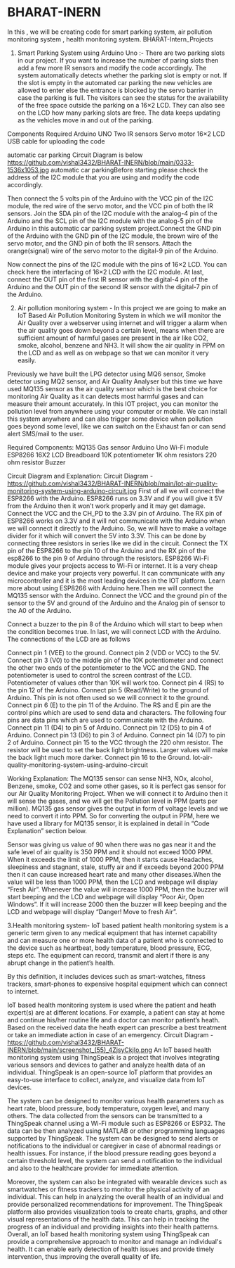 # BHARAT-INERN
 In this , we will be creating code for smart parking system, air pollution monitoring system , health monitoring system.
BHARAT-Intern_Projects
1. Smart Parking System using Arduino Uno :-
There are two parking slots in our project. If you want to increase the number of paring slots then add a few more IR sensors and modify the code accordingly.
The system automatically detects whether the parking slot is empty or not. If the slot is empty in the automated car parking the new vehicles are allowed to enter else the entrance is blocked by the servo barrier in case the parking is full.
The visitors can see the status for the availability of the free space outside the parking on a 16×2 LCD. They can also see on the LCD how many parking slots are free. The data keeps updating as the vehicles move in and out of the parking.

Components Required
Arduino UNO
Two IR sensors
Servo motor
16×2 LCD
USB cable for uploading the code  

automatic car parking Circuit Diagram is below  https://github.com/vishal3432/BHARAT-INERN/blob/main/0333-1536x1053.jpg
automatic car parkingBefore starting please check the address of the I2C module that you are using and modify the code accordingly.

Then connect the 5 volts pin of the Arduino with the VCC pin of the I2C module, the red wire of the servo motor, and the VCC pin of both the IR sensors.
Join the SDA pin of the I2C module with the analog-4 pin of the Arduino and the SCL pin of the I2C module with the analog-5 pin of the Arduino in this automatic car parking system project.Connect the GND pin of the Arduino with the GND pin of the I2C module, the brown wire of the servo motor, and the GND pin of both the IR sensors. Attach the orange(signal) wire of the servo motor to the digital-9 pin of the Arduino.

Now connect the pins of the I2C module with the pins of 16×2 LCD.
You can check here the interfacing of 16×2 LCD with the I2C module. At last, connect the OUT pin of the first IR sensor with the digital-4 pin of the Arduino and the OUT pin of the second IR sensor with the digital-7 pin of the Arduino.


2. Air pollution monitoring system -
In this project we are going to make an IoT Based Air Pollution Monitoring System in which we will monitor the Air Quality over a webserver using internet and will trigger a alarm when the air quality goes down beyond a certain level, means when there are sufficient amount of harmful gases are present in the air like CO2, smoke, alcohol, benzene and NH3. It will show the air quality in PPM on the LCD and as well as on webpage so that we can monitor it very easily.

Previously we have built the LPG detector using MQ6 sensor, Smoke detector using MQ2 sensor, and Air Quality Analyser but this time we have used MQ135 sensor as the air quality sensor which is the best choice for monitoring Air Quality as it can detects most harmful gases and can measure their amount accurately. In this IOT project, you can monitor the pollution level from anywhere using your computer or mobile. We can install this system anywhere and can also trigger some device when pollution goes beyond some level, like we can switch on the Exhaust fan or can send alert SMS/mail to the user.

Required Components:
MQ135 Gas sensor
Arduino Uno
Wi-Fi module ESP8266
16X2 LCD
Breadboard
10K potentiometer
1K ohm resistors
220 ohm resistor
Buzzer
 
Circuit Diagram and Explanation:
Circuit Diagram -https://github.com/vishal3432/BHARAT-INERN/blob/main/Iot-air-quality-monitoring-system-using-arduino-circuit.jpg
First of all we will connect the ESP8266 with the Arduino. ESP8266 runs on 3.3V and if you will give it 5V from the Arduino then it won’t work properly and it may get damage. Connect the VCC and the CH_PD to the 3.3V pin of Arduino. The RX pin of ESP8266 works on 3.3V and it will not communicate with the Arduino when we will connect it directly to the Arduino. So, we will have to make a voltage divider for it which will convert the 5V into 3.3V. This can be done by connecting three resistors in series like we did in the circuit. Connect the TX pin of the ESP8266 to the pin 10 of the Arduino and the RX pin of the esp8266 to the pin 9 of Arduino through the resistors.
ESP8266 Wi-Fi module gives your projects access to Wi-Fi or internet. It is a very cheap device and make your projects very powerful. It can communicate with any microcontroller and it is the most leading devices in the IOT platform. Learn more about using ESP8266 with Arduino here.Then we will connect the MQ135 sensor with the Arduino. Connect the VCC and the ground pin of the sensor to the 5V and ground of the Arduino and the Analog pin of sensor to the A0 of the Arduino.

Connect a buzzer to the pin 8 of the Arduino which will start to beep when the condition becomes true.
In last, we will connect LCD with the Arduino. The connections of the LCD are as follows

Connect pin 1 (VEE) to the ground.
Connect pin 2 (VDD or VCC) to the 5V.
Connect pin 3 (V0) to the middle pin of the 10K potentiometer and connect the other two ends of the potentiometer to the VCC and the GND. The potentiometer is used to control the screen contrast of the LCD. Potentiometer of values other than 10K will work too.
Connect pin 4 (RS) to the pin 12 of the Arduino.
Connect pin 5 (Read/Write) to the ground of Arduino. This pin is not often used so we will connect it to the ground.
Connect pin 6 (E) to the pin 11 of the Arduino. The RS and E pin are the control pins which are used to send data and characters.
The following four pins are data pins which are used to communicate with the Arduino.
Connect pin 11 (D4) to pin 5 of Arduino.
Connect pin 12 (D5) to pin 4 of Arduino.
Connect pin 13 (D6) to pin 3 of Arduino.
Connect pin 14 (D7) to pin 2 of Arduino.
Connect pin 15 to the VCC through the 220 ohm resistor. The resistor will be used to set the back light brightness. Larger values will make the back light much more darker.
Connect pin 16 to the Ground.
Iot-air-quality-monitoring-system-using-arduino-circuit

Working Explanation:
The MQ135 sensor can sense NH3, NOx, alcohol, Benzene, smoke, CO2 and some other gases, so it is perfect gas sensor for our Air Quality Monitoring Project. When we will connect it to Arduino then it will sense the gases, and we will get the Pollution level in PPM (parts per million). MQ135 gas sensor gives the output in form of voltage levels and we need to convert it into PPM. So for converting the output in PPM, here we have used a library for MQ135 sensor, it is explained in detail in “Code Explanation” section below.

Sensor was giving us value of 90 when there was no gas near it and the safe level of air quality is 350 PPM and it should not exceed 1000 PPM. When it exceeds the limit of 1000 PPM, then it starts cause Headaches, sleepiness and stagnant, stale, stuffy air and if exceeds beyond 2000 PPM then it can cause increased heart rate and many other diseases.When the value will be less than 1000 PPM, then the LCD and webpage will display “Fresh Air”.  Whenever the value will increase 1000 PPM, then the buzzer will start beeping and the LCD and webpage will display “Poor Air, Open Windows”. If it will increase 2000 then the buzzer will keep beeping and the LCD and webpage will display “Danger! Move to fresh Air”.

3.Health monitoring system- 
IoT based patient health monitoring system is a generic term given to any medical equipment that has internet capability and can measure one or more health data of a patient who is connected to the device such as heartbeat, body temperature, blood pressure, ECG, steps etc. The equipment can record, transmit and alert if there is any abrupt change in the patient’s health.

By this definition, it includes devices such as smart-watches, fitness trackers, smart-phones to expensive hospital equipment which can connect to internet.

IoT based health monitoring system is used where the patient and heath expert(s) are at different locations. For example, a patient can stay at home and continue his/her routine life and a doctor can monitor patient’s heath. Based on the received data the heath expert can prescribe a best treatment or take an immediate action in case of an emergency.
Circuit Diagram - https://github.com/vishal3432/BHARAT-INERN/blob/main/screenshot_(55)_4ZjsyCkjIo.png
An IoT based health monitoring system using ThingSpeak is a project that involves integrating various sensors and devices to gather and analyze health data of an individual. ThingSpeak is an open-source IoT platform that provides an easy-to-use interface to collect, analyze, and visualize data from IoT devices.

The system can be designed to monitor various health parameters such as heart rate, blood pressure, body temperature, oxygen level, and many others. The data collected from the sensors can be transmitted to a ThingSpeak channel using a Wi-Fi module such as ESP8266 or ESP32. The data can be then analyzed using MATLAB or other programming languages supported by ThingSpeak.
The system can be designed to send alerts or notifications to the individual or caregiver in case of abnormal readings or health issues. For instance, if the blood pressure reading goes beyond a certain threshold level, the system can send a notification to the individual and also to the healthcare provider for immediate attention.

Moreover, the system can also be integrated with wearable devices such as smartwatches or fitness trackers to monitor the physical activity of an individual. This can help in analyzing the overall health of an individual and provide personalized recommendations for improvement.
The ThingSpeak platform also provides visualization tools to create charts, graphs, and other visual representations of the health data. This can help in tracking the progress of an individual and providing insights into their health patterns.
Overall, an IoT based health monitoring system using ThingSpeak can provide a comprehensive approach to monitor and manage an individual's health. It can enable early detection of health issues and provide timely intervention, thus improving the overall quality of life.
